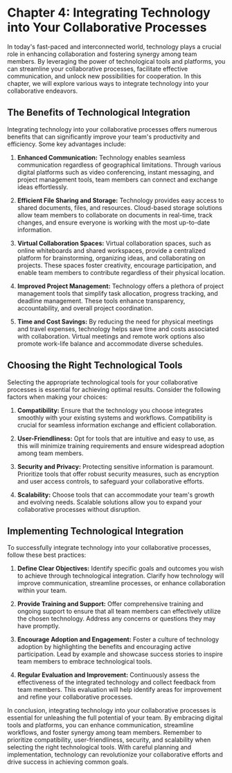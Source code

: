 Chapter 4: Integrating Technology into Your Collaborative Processes
===================================================================

In today's fast-paced and interconnected world, technology plays a crucial role in enhancing collaboration and fostering synergy among team members. By leveraging the power of technological tools and platforms, you can streamline your collaborative processes, facilitate effective communication, and unlock new possibilities for cooperation. In this chapter, we will explore various ways to integrate technology into your collaborative endeavors.

The Benefits of Technological Integration
-----------------------------------------

Integrating technology into your collaborative processes offers numerous benefits that can significantly improve your team's productivity and efficiency. Some key advantages include:

1. **Enhanced Communication:** Technology enables seamless communication regardless of geographical limitations. Through various digital platforms such as video conferencing, instant messaging, and project management tools, team members can connect and exchange ideas effortlessly.

2. **Efficient File Sharing and Storage:** Technology provides easy access to shared documents, files, and resources. Cloud-based storage solutions allow team members to collaborate on documents in real-time, track changes, and ensure everyone is working with the most up-to-date information.

3. **Virtual Collaboration Spaces:** Virtual collaboration spaces, such as online whiteboards and shared workspaces, provide a centralized platform for brainstorming, organizing ideas, and collaborating on projects. These spaces foster creativity, encourage participation, and enable team members to contribute regardless of their physical location.

4. **Improved Project Management:** Technology offers a plethora of project management tools that simplify task allocation, progress tracking, and deadline management. These tools enhance transparency, accountability, and overall project coordination.

5. **Time and Cost Savings:** By reducing the need for physical meetings and travel expenses, technology helps save time and costs associated with collaboration. Virtual meetings and remote work options also promote work-life balance and accommodate diverse schedules.

Choosing the Right Technological Tools
--------------------------------------

Selecting the appropriate technological tools for your collaborative processes is essential for achieving optimal results. Consider the following factors when making your choices:

1. **Compatibility:** Ensure that the technology you choose integrates smoothly with your existing systems and workflows. Compatibility is crucial for seamless information exchange and efficient collaboration.

2. **User-Friendliness:** Opt for tools that are intuitive and easy to use, as this will minimize training requirements and ensure widespread adoption among team members.

3. **Security and Privacy:** Protecting sensitive information is paramount. Prioritize tools that offer robust security measures, such as encryption and user access controls, to safeguard your collaborative efforts.

4. **Scalability:** Choose tools that can accommodate your team's growth and evolving needs. Scalable solutions allow you to expand your collaborative processes without disruption.

Implementing Technological Integration
--------------------------------------

To successfully integrate technology into your collaborative processes, follow these best practices:

1. **Define Clear Objectives:** Identify specific goals and outcomes you wish to achieve through technological integration. Clarify how technology will improve communication, streamline processes, or enhance collaboration within your team.

2. **Provide Training and Support:** Offer comprehensive training and ongoing support to ensure that all team members can effectively utilize the chosen technology. Address any concerns or questions they may have promptly.

3. **Encourage Adoption and Engagement:** Foster a culture of technology adoption by highlighting the benefits and encouraging active participation. Lead by example and showcase success stories to inspire team members to embrace technological tools.

4. **Regular Evaluation and Improvement:** Continuously assess the effectiveness of the integrated technology and collect feedback from team members. This evaluation will help identify areas for improvement and refine your collaborative processes.

In conclusion, integrating technology into your collaborative processes is essential for unleashing the full potential of your team. By embracing digital tools and platforms, you can enhance communication, streamline workflows, and foster synergy among team members. Remember to prioritize compatibility, user-friendliness, security, and scalability when selecting the right technological tools. With careful planning and implementation, technology can revolutionize your collaborative efforts and drive success in achieving common goals.
